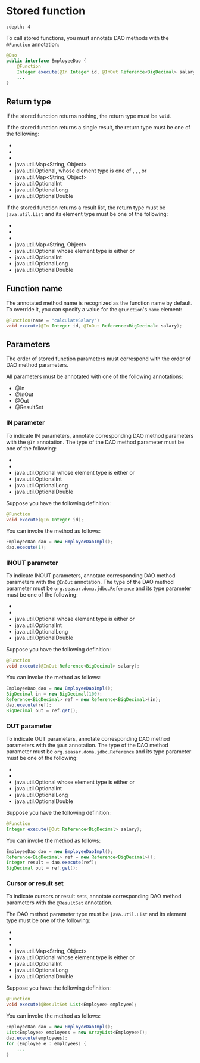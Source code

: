 # Stored function

```{contents}
:depth: 4
```

To call stored functions, you must annotate DAO methods with the `@Function` annotation:

```java
@Dao
public interface EmployeeDao {
    @Function
    Integer execute(@In Integer id, @InOut Reference<BigDecimal> salary);
    ...
}
```

## Return type

If the stored function returns nothing, the return type must be `void`.

If the stored function returns a single result, the return type must be one of the following:

- [](../basic.md)
- [](../domain.md)
- [](../entity.md)
- java.util.Map\<String, Object>
- java.util.Optional, whose element type is one of [](../basic.md), [](../domain.md),
  [](../entity.md), or java.util.Map\<String, Object>
- java.util.OptionalInt
- java.util.OptionalLong
- java.util.OptionalDouble

If the stored function returns a result list, the return type must be `java.util.List`
and its element type must be one of the following:

- [](../basic.md)
- [](../domain.md)
- [](../entity.md)
- java.util.Map\<String, Object>
- java.util.Optional whose element type is either [](../basic.md) or [](../domain.md)
- java.util.OptionalInt
- java.util.OptionalLong
- java.util.OptionalDouble

## Function name

The annotated method name is recognized as the function name by default.
To override it, you can specify a value for the `@Function`'s `name` element:

```java
@Function(name = "calculateSalary")
void execute(@In Integer id, @InOut Reference<BigDecimal> salary);
```

## Parameters

The order of stored function parameters must correspond with the order of DAO method parameters.

All parameters must be annotated with one of the following annotations:

- @In
- @InOut
- @Out
- @ResultSet

### IN parameter

To indicate IN parameters, annotate corresponding DAO method parameters with the `@In` annotation.
The type of the DAO method parameter must be one of the following:

- [](../basic.md)
- [](../domain.md)
- java.util.Optional whose element type is either [](../basic.md) or [](../domain.md)
- java.util.OptionalInt
- java.util.OptionalLong
- java.util.OptionalDouble

Suppose you have the following definition:

```java
@Function
void execute(@In Integer id);
```

You can invoke the method as follows:

```java
EmployeeDao dao = new EmployeeDaoImpl();
dao.execute(1);
```

### INOUT parameter

To indicate INOUT parameters, annotate corresponding DAO method parameters with
the `@InOut` annotation.
The type of the DAO method parameter must be `org.seasar.doma.jdbc.Reference`
and its type parameter must be one of the following:

- [](../basic.md)
- [](../domain.md)
- java.util.Optional whose element type is either [](../basic.md) or [](../domain.md)
- java.util.OptionalInt
- java.util.OptionalLong
- java.util.OptionalDouble

Suppose you have the following definition:

```java
@Function
void execute(@InOut Reference<BigDecimal> salary);
```

You can invoke the method as follows:

```java
EmployeeDao dao = new EmployeeDaoImpl();
BigDecimal in = new BigDecimal(100);
Reference<BigDecimal> ref = new Reference<BigDecimal>(in);
dao.execute(ref);
BigDecimal out = ref.get();
```

### OUT parameter

To indicate OUT parameters, annotate corresponding DAO method parameters with
the `@Out` annotation.
The type of the DAO method parameter must be `org.seasar.doma.jdbc.Reference`
and its type parameter must be one of the following:

- [](../basic.md)
- [](../domain.md)
- java.util.Optional whose element type is either [](../basic.md) or [](../domain.md)
- java.util.OptionalInt
- java.util.OptionalLong
- java.util.OptionalDouble

Suppose you have the following definition:

```java
@Function
Integer execute(@Out Reference<BigDecimal> salary);
```

You can invoke the method as follows:

```java
EmployeeDao dao = new EmployeeDaoImpl();
Reference<BigDecimal> ref = new Reference<BigDecimal>();
Integer result = dao.execute(ref);
BigDecimal out = ref.get();
```

### Cursor or result set

To indicate cursors or result sets,
annotate corresponding DAO method parameters with the `@ResultSet` annotation.

The DAO method parameter type must be `java.util.List`
and its element type must be one of the following:

- [](../basic.md)
- [](../domain.md)
- [](../entity.md)
- java.util.Map\<String, Object>
- java.util.Optional whose element type is either [](../basic.md) or [](../domain.md)
- java.util.OptionalInt
- java.util.OptionalLong
- java.util.OptionalDouble

Suppose you have the following definition:

```java
@Function
void execute(@ResultSet List<Employee> employee);
```

You can invoke the method as follows:

```java
EmployeeDao dao = new EmployeeDaoImpl();
List<Employee> employees = new ArrayList<Employee>();
dao.execute(employees);
for (Employee e : employees) {
    ...
}
```
